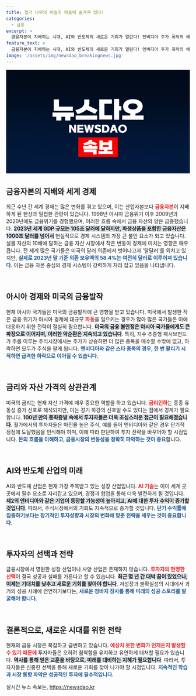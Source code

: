 ```yaml
---
title: 월가 나무의 비밀이 하늘에 숨겨져 있다!
categories:
  - 금융
excerpt: >
  금융자본이 지배하는 시대, AI와 반도체의 새로운 기회가 열린다! 엔비디아 주가 폭락의 배경과 함께, 아시아 경제에 미치는 영향은? 변동성의 시대 속 숨은 투자 비결을 찾아보세요!
feature_text: >
  금융자본이 지배하는 시대, AI와 반도체의 새로운 기회가 열린다! 엔비디아 주가 폭락의 배경과 함께, 아시아 경제에 미치는 영향은? 변동성의 시대 속 숨은 투자 비결을 찾아보세요!
image: '/assets/img/newsdao_breakingnews.jpg'
---
```


<p><img src="/assets/img/newsdao_breakingnews.jpg" alt="pcversion 속보" /></p>

<h2 data-ke-size="size26">금융자본의 지배와 세계 경제</h2>

<p data-ke-size="size16">최근 수년 간 세계 경제는 많은 변화를 겪고 있으며, 이는 산업자본보다 <b><span style="color: #ee2323;">금융자본</span></b>이 지배하게 된 현상과 밀접한 관련이 있습니다. 1998년 아시아 금융위기 이후 2009년과 2020년에도 금융위기를 경험했으며, 이러한 흐름 속에서 금융 자산의 양은 급증했습니다. <b><span style="background-color: #21538527;">2023년 세계 GDP 규모는 105조 달러에 달하지만, 파생상품을 포함한 금융자산은 1000조 달러를 넘어서</span></b> 현실적으로 경제 시스템의 가장 큰 불안 요소가 되고 있습니다. 실물 자산의 10배에 달하는 금융 자산 시장에서 작은 변동이 경제에 미치는 영향은 매우 큽니다. 전 세계 많은 국가들은 미국의 달러 의존에서 벗어나고자 '탈달러'를 외치고 있지만, <b><span style="color: #1a5490;">실제로 2023년 말 기준 외환 보유액의 58.4%는 여전히 달러로 이루어져 있습니다</span></b>. 이는 금융 자본 중심의 경제 시스템이 강력하게 자리 잡고 있음을 나타냅니다.</p>

<p data-ke-size="size16">&nbsp;</p>

<h2 data-ke-size="size26">아시아 경제와 미국의 금융발작</h2>

<p data-ke-size="size16">현재 아시아 국가들은 미국의 금융발작에 큰 영향을 받고 있습니다. 미국에서 발생한 작은 금융 위기가 아시아 경제에 대규모 <b><span style="color: #ee2323;">파동</span></b>을 일으키는 경우가 많아 많은 국가들은 이에 대응하기 위한 전략이 절실히 필요합니다. <b><span style="background-color: #21538527;">미국의 금융 불안정은 아시아 국가들에게도 큰 파장으로 이어지며, 이러한 악순환은 지속되고 있습니다</span></b>. 특히, 지수 추종형 패시브펀드가 주를 이루는 주식시장에서는 주가가 상승하면 더 많은 종목을 매수할 수밖에 없고, 하락하면 모두가 주식을 팔게 됩니다. <b><span style="color: #1a5490;">엔비디아와 같은 스타 종목의 경우, 한 번 팔리기 시작하면 급격한 하락으로 이어질 수 있습니다</span></b>.</p>

<p data-ke-size="size16">&nbsp;</p>

<h2 data-ke-size="size26">금리와 자산 가격의 상관관계</h2>

<p data-ke-size="size16">미국의 금리는 현재 자산 가격에 매우 중요한 역할을 하고 있습니다. <b><span style="color: #ee2323;">금리인하</span></b>는 종종 유동성 증가 신호로 해석되지만, 이는 경기 하강의 신호일 수도 있다는 점에서 경계가 필요합니다. <b><span style="background-color: #21538527;">100년 만의 통화증발 속에서 투자자들은 더욱 조심스러운 접근이 필요해졌습니다</span></b>. 월가에서의 투자자들은 마진율 높은 주식, 예를 들어 엔비디아와 같은 경우 단기적 정점에 도달했음을 인식해야 하며, 이에 따라 판단하여 투자 전략을 바꾸어야 할 시점입니다. <b><span style="color: #1a5490;">돈의 흐름을 이해하고, 금융시장의 변동성을 정확히 파악하는 것이 중요</span></b>합니다.</p>

<p data-ke-size="size16">&nbsp;</p>

<h2 data-ke-size="size26">AI와 반도체 산업의 미래</h2>

<p data-ke-size="size16">AI와 반도체 산업은 현재 가장 주목받고 있는 성장 산업입니다. <b><span style="color: #ee2323;">AI 기술</span></b>는 이미 세계 곳곳에서 필수 요소로 자리잡고 있으며, 경쟁과 협업을 통해 더욱 발전하게 될 것입니다. <b><span style="background-color: #21538527;">제2의 엔비디아와 같은 기업이 등장할 가능성이 높아지고, AI에 대한 투자 수익이 증가할 것입니다</span></b>. 따라서, 주식시장에서의 기회도 지속적으로 증가할 것입니다. <b><span style="color: #1a5490;">단기 수익률에 집중하기보다는 장기적인 투자성향과 시장의 변화에 맞춘 전략을 세우는 것이 중요합니다</span></b>.</p>

<p data-ke-size="size16">&nbsp;</p>

<h2 data-ke-size="size26">투자자의 선택과 전략</h2>

<p data-ke-size="size16">금융시장에서 영원한 성장 산업이나 사양 산업은 존재하지 않습니다. <b><span style="color: #ee2323;">투자자의 현명한 선택</span></b>이 결국 성공과 실패를 가른다고 할 수 있습니다. <b><span style="background-color: #21538527;">최근 몇 년 간 대박 꿈이 있었으나, 이제는 기대치를 낮추고 새로운 기회를 찾아야 합니다</span></b>. 저성장과 불확실성의 시대에서 과거의 성공 사례에 연연하기보다는, <b><span style="color: #1a5490;">새로운 청바지 장사를 통해 미래의 성공 스토리를 발굴해야 합니다</span></b>.</p>

<p data-ke-size="size16">&nbsp;</p>

<h2 data-ke-size="size26">결론적으로, 새로운 시대를 위한 전략</h2>

<p data-ke-size="size16">현재의 금융 시장은 복잡하고 급변하고 있습니다. <b><span style="color: #ee2323;">예상치 못한 변화가 언제든지 발생할 수 있기 때문에</span></b> 투자자들은 오히려 침착함을 유지하고 유연하게 대처할 필요가 있습니다. <b><span style="background-color: #21538527;">역사를 통해 얻은 교훈을 바탕으로, 미래를 대비하는 지혜가 필요합니다</span></b>. 따라서, 투자자들은 신중한 선택을 통해 새로운 기회를 찾아 나가야 할 시점입니다. <b><span style="color: #1a5490;">지속적인 학습과 시장 동향 파악은 성공적인 투자에 필수적입니다</span></b>.</p>
실시간 뉴스 속보는, <a href="https://newsdao.kr" rel="dofollow">https://newsdao.kr</a>


